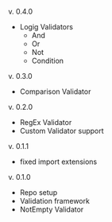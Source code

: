 v. 0.4.0

- Logig Validators
  - And
  - Or
  - Not
  - Condition

v. 0.3.0

- Comparison Validator

v. 0.2.0

- RegEx Validator
- Custom Validator support

v. 0.1.1

- fixed import extensions

v. 0.1.0

- Repo setup
- Validation framework
- NotEmpty Validator
